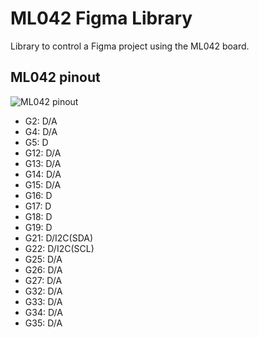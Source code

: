 # ML042 Figma Library

Library to control a Figma project using the ML042 board.

## ML042 pinout

![ML042 pinout](https://github.com/marclura/ML042_Figma_Lib/blob/main/doc/ML042_20221031_back.png "ML042 pinout")

- G2: D/A
- G4: D/A
- G5: D
- G12: D/A
- G13: D/A
- G14: D/A
- G15: D/A
- G16: D
- G17: D
- G18: D
- G19: D
- G21: D/I2C(SDA)
- G22: D/I2C(SCL)
- G25: D/A
- G26: D/A
- G27: D/A
- G32: D/A
- G33: D/A
- G34: D/A
- G35: D/A
